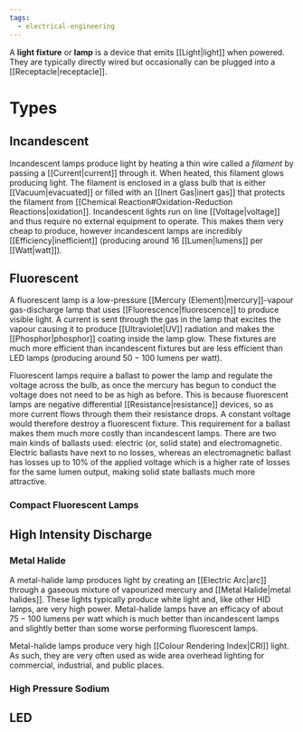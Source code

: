 ```yaml
---
tags:
  - electrical-engineering
---
```

A **light fixture** or **lamp** is a device that emits [[Light|light]] when powered. They are typically directly wired but occasionally can be plugged into a [[Receptacle|receptacle]].
# Types
## Incandescent
Incandescent lamps produce light by heating a thin wire called a *filament* by passing a [[Current|current]] through it. When heated, this filament glows producing light. The filament is enclosed in a glass bulb that is either [[Vacuum|evacuated]] or filled with an [[Inert Gas|inert gas]] that protects the filament from [[Chemical Reaction#Oxidation-Reduction Reactions|oxidation]]. Incandescent lights run on line [[Voltage|voltage]] and thus require no external equipment to operate. This makes them very cheap to produce, however incandescent lamps are incredibly [[Efficiency|inefficient]] (producing around $16$ [[Lumen|lumens]] per [[Watt|watt]]).
## Fluorescent
A fluorescent lamp is a low-pressure [[Mercury (Element)|mercury]]-vapour gas-discharge lamp that uses [[Fluorescence|fluorescence]] to produce visible light. A current is sent through the gas in the lamp that excites the vapour causing it to produce [[Ultraviolet|UV]] radiation and makes the [[Phosphor|phosphor]] coating inside the lamp glow. These fixtures are much more efficient than incandescent fixtures but are less efficient than LED lamps (producing around $50-100$ lumens per watt).

Fluorescent lamps require a ballast to power the lamp and regulate the voltage across the bulb, as once the mercury has begun to conduct the voltage does not need to be as high as before.  This is because fluorescent lamps are negative differential [[Resistance|resistance]] devices, so as more current flows through them their resistance drops. A constant voltage would therefore destroy a fluorescent fixture. This requirement for a ballast makes them much more costly than incandescent lamps. There are two main kinds of ballasts used: electric (or, solid state) and electromagnetic. Electric ballasts have next to no losses, whereas an electromagnetic ballast has losses up to $10\%$ of the applied voltage which is a higher rate of losses for the same lumen output, making solid state ballasts much more attractive.
### Compact Fluorescent Lamps
## High Intensity Discharge
### Metal Halide
A metal-halide lamp produces light by creating an [[Electric Arc|arc]] through a gaseous mixture of vapourized mercury and [[Metal Halide|metal halides]]. These lights typically produce white light and, like other HID lamps, are very high power. Metal-halide lamps have an efficacy of about $75-100$ lumens per watt which is much better than incandescent lamps and slightly better than some worse performing fluorescent lamps.

Metal-halide lamps produce very high [[Colour Rendering Index|CRI]] light. As such, they are very often used as wide area overhead lighting for commercial, industrial, and public places.
### High Pressure Sodium

## LED

